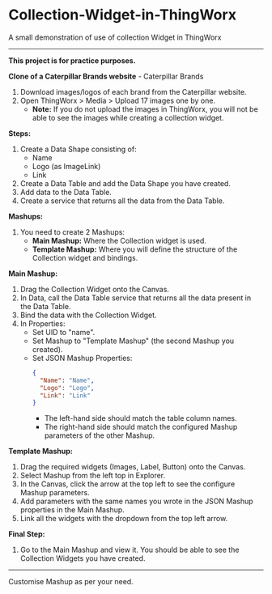 # Collection-Widget-in-ThingWorx
A small demonstration of use of collection Widget in ThingWorx

---

**This project is for practice purposes.**

**Clone of a Caterpillar Brands website** - Caterpillar Brands

1. Download images/logos of each brand from the Caterpillar website.
2. Open ThingWorx > Media > Upload 17 images one by one.
   - **Note:** If you do not upload the images in ThingWorx, you will not be able to see the images while creating a collection widget.

**Steps:**

1. Create a Data Shape consisting of:
   - Name
   - Logo (as ImageLink)
   - Link
2. Create a Data Table and add the Data Shape you have created.
3. Add data to the Data Table.
4. Create a service that returns all the data from the Data Table.

**Mashups:**

1. You need to create 2 Mashups:
   - **Main Mashup:** Where the Collection widget is used.
   - **Template Mashup:** Where you will define the structure of the Collection widget and bindings.

**Main Mashup:**

1. Drag the Collection Widget onto the Canvas.
2. In Data, call the Data Table service that returns all the data present in the Data Table.
3. Bind the data with the Collection Widget.
4. In Properties:
   - Set UID to "name".
   - Set Mashup to "Template Mashup" (the second Mashup you created).
   - Set JSON Mashup Properties:
     ```json
     {
       "Name": "Name",
       "Logo": "Logo",
       "Link": "Link"
     }
     ```
     - The left-hand side should match the table column names.
     - The right-hand side should match the configured Mashup parameters of the other Mashup.

**Template Mashup:**

1. Drag the required widgets (Images, Label, Button) onto the Canvas.
2. Select Mashup from the left top in Explorer.
3. In the Canvas, click the arrow at the top left to see the configure Mashup parameters.
4. Add parameters with the same names you wrote in the JSON Mashup properties in the Main Mashup.
5. Link all the widgets with the dropdown from the top left arrow.

**Final Step:**

1. Go to the Main Mashup and view it. You should be able to see the Collection Widgets you have created.

---

Customise Mashup as per your need.
